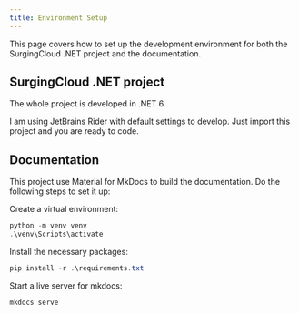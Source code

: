 ```yaml
---
title: Environment Setup
---
```


This page covers how to set up the development environment for both the SurgingCloud .NET project and the documentation.

## SurgingCloud .NET project

The whole project is developed in .NET 6.

I am using JetBrains Rider with default settings to develop. Just import this project and you are ready to code.

## Documentation

This project use Material for MkDocs to build the documentation. Do the following steps to set it up:


Create a virtual environment:

```powershell
python -m venv venv
.\venv\Scripts\activate
```

Install the necessary packages:

```powershell
pip install -r .\requirements.txt
```

Start a live server for mkdocs:
```powershell
mkdocs serve
```
